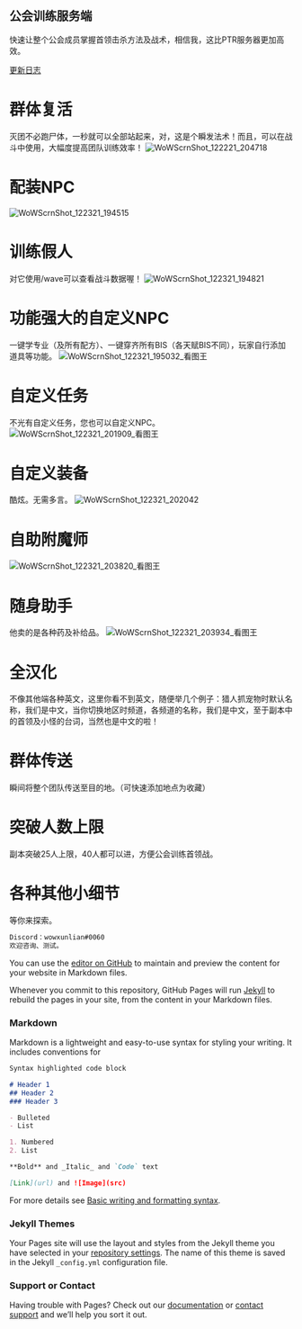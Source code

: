 ## 公会训练服务端
快速让整个公会成员掌握首领击杀方法及战术，相信我，这比PTR服务器更加高效。  

[更新日志](https://github.com/wowxunlian/wowxunlian.github.io/discussions)

# 群体复活
灭团不必跑尸体，一秒就可以全部站起来，对，这是个瞬发法术！而且，可以在战斗中使用，大幅度提高团队训练效率！
![WoWScrnShot_122221_204718](https://user-images.githubusercontent.com/96529319/147234669-06d3b6af-2d28-44ca-9a20-76aad6c10dd7.jpg)

# 配装NPC
![WoWScrnShot_122321_194515](https://user-images.githubusercontent.com/96529319/147240646-8d74abd9-a94e-4465-8b24-14bc48de308a.jpg)

# 训练假人
对它使用/wave可以查看战斗数据喔！
![WoWScrnShot_122321_194821](https://user-images.githubusercontent.com/96529319/147240733-19bd01e0-5ac2-43d8-bb61-c6189c43e817.jpg)

# 功能强大的自定义NPC
一键学专业（及所有配方）、一键穿齐所有BIS（各天赋BIS不同），玩家自行添加道具等功能。
![WoWScrnShot_122321_195032_看图王](https://user-images.githubusercontent.com/96529319/147242409-38297c10-743d-49ee-b31c-b1e07d2a5e79.jpg)

# 自定义任务
不光有自定义任务，您也可以自定义NPC。
![WoWScrnShot_122321_201909_看图王](https://user-images.githubusercontent.com/96529319/147242379-baaa5f4e-2af6-448f-bfde-1ccc4caae87d.jpg)


# 自定义装备
酷炫。无需多言。
![WoWScrnShot_122321_202042](https://user-images.githubusercontent.com/96529319/147241186-6396bdae-5419-47ab-bfe0-bb1a2c713a07.jpg)

# 自助附魔师
![WoWScrnShot_122321_203820_看图王](https://user-images.githubusercontent.com/96529319/147242365-a0e088d8-e47c-4fb2-8784-e03f72c7580f.jpg)


# 随身助手
他卖的是各种药及补给品。
![WoWScrnShot_122321_203934_看图王](https://user-images.githubusercontent.com/96529319/147242350-f2ed0da7-d564-4c17-851a-fc50d741bc0c.jpg)


# 全汉化
不像其他端各种英文，这里你看不到英文，随便举几个例子：猎人抓宠物时默认名称，我们是中文，当你切换地区时频道，各频道的名称，我们是中文，至于副本中的首领及小怪的台词，当然也是中文的啦！

# 群体传送
瞬间将整个团队传送至目的地。（可快速添加地点为收藏）

# 突破人数上限
副本突破25人上限，40人都可以进，方便公会训练首领战。

# 各种其他小细节
等你来探索。

```markdown
Discord：wowxunlian#0060
欢迎咨询、测试。
```

You can use the [editor on GitHub](https://github.com/wowxunlian/wowxunlian.github.io/edit/main/README.md) to maintain and preview the content for your website in Markdown files.

Whenever you commit to this repository, GitHub Pages will run [Jekyll](https://jekyllrb.com/) to rebuild the pages in your site, from the content in your Markdown files.

### Markdown

Markdown is a lightweight and easy-to-use syntax for styling your writing. It includes conventions for

```markdown
Syntax highlighted code block

# Header 1
## Header 2
### Header 3

- Bulleted
- List

1. Numbered
2. List

**Bold** and _Italic_ and `Code` text

[Link](url) and ![Image](src)
```

For more details see [Basic writing and formatting syntax](https://docs.github.com/en/github/writing-on-github/getting-started-with-writing-and-formatting-on-github/basic-writing-and-formatting-syntax).

### Jekyll Themes

Your Pages site will use the layout and styles from the Jekyll theme you have selected in your [repository settings](https://github.com/wowxunlian/wowxunlian.github.io/settings/pages). The name of this theme is saved in the Jekyll `_config.yml` configuration file.

### Support or Contact

Having trouble with Pages? Check out our [documentation](https://docs.github.com/categories/github-pages-basics/) or [contact support](https://support.github.com/contact) and we’ll help you sort it out.

